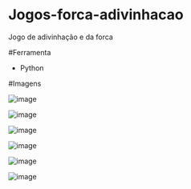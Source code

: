 ﻿# Jogos-forca-adivinhacao
Jogo de adivinhação e da forca

#Ferramenta
- Python

#Imagens

![image](https://user-images.githubusercontent.com/52791979/231409319-e3d8ee17-42fe-4eae-8bf8-b2027f024d7e.png)

![image](https://user-images.githubusercontent.com/52791979/231409402-ca2fbbf2-6ef9-46c6-ae30-d3de9bf3431a.png)

![image](https://user-images.githubusercontent.com/52791979/231409466-39ec9953-4e1c-4aee-b101-512f9bf18fd5.png)

![image](https://user-images.githubusercontent.com/52791979/232087804-ee37ed9f-08cb-4d2a-95d1-6ebdcb4935b5.png)

![image](https://user-images.githubusercontent.com/52791979/232088300-4d792b12-3c1a-4209-908f-4de74d84e933.png)

![image](https://user-images.githubusercontent.com/52791979/232088456-b089de46-fb6e-4ac4-a04a-a47aa017b32c.png)

